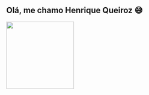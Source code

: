## Olá, me chamo Henrique Queiroz 😅

<div>
  <a href="https://github.com/henriquequeiroz18">
  <img height="180em" src="https://github-readme-stats.vercel.app/api?username=henriquequeiroz18&show_icons=true&theme=tokyonight&include_all_commits=true&count_private=true"/>
</div>

